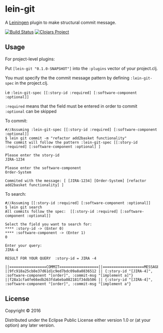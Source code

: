# lein-git

A [Leiningen](https://github.com/technomancy/leiningen) plugin to make structural commit message.

[![Build Status](https://travis-ci.org/minhtuannguyen/lein-git.svg?branch=master)](https://travis-ci.org/minhtuannguyen/lein-git)
[![Clojars Project](https://img.shields.io/clojars/v/lein-git.svg)](https://clojars.org/lein-git)

## Usage
For project-level plugins:

Put `[lein-git "0.1.0-SNAPSHOT"]` into the `:plugins` vector of your project.clj.

You must specify the the commit message pattern by defining `:lein-git-spec` in the project.clj.
 
i.e `:lein-git-spec [[:story-id :required] [:software-component :optional]]`

`:required` means that the field must be entered in order to commit
`:optional` can be skipped 

To commit:

    #//Assuming :lein-git-spec [[:story-id :required] [:software-component :optional]]
    $ lein git commit -m "refactor add2basket functionality"
    The commit will follow the pattern :lein-git-spec [[:story-id :required] [:software-component :optional] ]
    
    Please enter the story-id
    JIRA-1234
    
    Please enter the software-component
    Order-System
        
    Commited with the message: [ [JIRA-1234] [Order-System] [refactor add2basket functionality] ]
    

To search:

    #//Assuming [[:story-id :required] [:software-component :optional]] 
    $ lein git search
    All commits follow the spec:  [[:story-id :required] [:software-component :optional]]
    
    Select the field you want to search for: 
    **** :story-id -> (Enter 0)
    **** :software-component -> (Enter 1)
    0
    
    Enter your query:
    JIRA-4
    
    RESULT FOR YOUR QUERY  :story-id = JIRA -4
    
    ||=================COMMIT==================||===================MESSAGE===================
    ||9fc918a25cb8e37d61d1c9ed7bdc09a8a0836512 || {:story-id "[JIRA-4]", :software-component "[order]", :commit-msg "[implement a]"}
    ||f28a1cfa4fe66edb263fda6eba082181f34db506 || {:story-id "[JIRA-4]", :software-component "[order]", :commit-msg "[implement a"}
   

## License

Copyright © 2016 

Distributed under the Eclipse Public License either version 1.0 or (at
your option) any later version.
